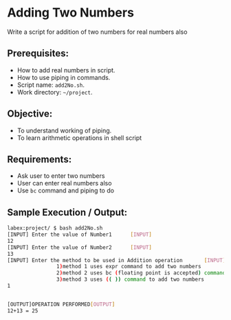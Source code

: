 # Adding Two Numbers

Write a script for addition of two numbers for real numbers also

## Prerequisites:

- How to add real numbers in script.
- How to use piping in commands.
- Script name: `add2No.sh`.
- Work directory: `~/project`.

## Objective:

- To understand working of piping.
- To learn arithmetic operations in shell script

## Requirements:

- Ask user to enter two numbers
- User can enter real numbers also
- Use `bc` command and piping to do

## Sample Execution / Output:

```bash
labex:project/ $ bash add2No.sh 
[INPUT] Enter the value of Number1      [INPUT] 
12
[INPUT] Enter the value of Number2      [INPUT]
13
[INPUT] Enter the method to be used in Addition operation       [INPUT] 
                1)method 1 uses expr command to add two numbers
                2)method 2 uses bc (floating point is accepted) command to add two numbers
                3)method 3 uses (( )) command to add two numbers
1


[OUTPUT]OPERATION PERFORMED[OUTPUT]
12+13 = 25
```

